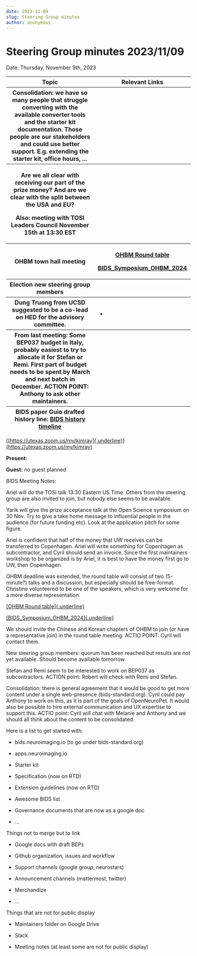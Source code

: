 ```yaml
---
date: 2023-11-09
slug: Steering Group minutes
author: anonymous
---
```


# Steering Group minutes 2023/11/09

Date: Thursday, November 9th, 2023

<!--more-->


<table>
 <colgroup>
  <col style="width: 47%"/>
  <col style="width: 52%"/>
 </colgroup>
 <thead>
  <tr class="header">
   <th>
    <strong>
     Topic
    </strong>
   </th>
   <th>
    <strong>
     Relevant Links
    </strong>
   </th>
  </tr>
  <tr class="odd">
   <th>
    Consolidation: we have so many people that struggle converting with
the available converter tools and the starter kit documentation. Those
people are our stakeholders and could use better support. E.g. extending
the starter kit, office hours, ...
   </th>
   <th>
   </th>
  </tr>
  <tr class="header">
   <th>
    <p>
     Are we all clear with receiving our part of the prize money? And
are we clear with the split between the USA and EU?
    </p>
    <p>
     Also: meeting with TOSI Leaders Council November 15th at 13:30
EST
    </p>
   </th>
   <th>
   </th>
  </tr>
  <tr class="odd">
   <th>
    OHBM town hall meeting
   </th>
   <th>
    <p>
     <a href="https://docs.google.com/document/d/1sYXI_uUmkMMZg4OqYRSOCRkb66IZ_qQJbvI-nP3Z024/edit">
      <u>
       OHBM
Round table
      </u>
     </a>
    </p>
    <p>
     <a href="https://docs.google.com/document/d/1Uy58ZP0P6D0VkeqDF4bx2unoxR7kokReugWVG94O8AM/edit?pli=1#heading=h.vapm8s87pxc2">
      <u>
       BIDS_Symposium_OHBM_2024
      </u>
     </a>
    </p>
   </th>
  </tr>
  <tr class="header">
   <th>
    Election new steering group members
   </th>
   <th>
   </th>
  </tr>
  <tr class="odd">
   <th>
    Dung Truong from UCSD suggested to be a co-lead on HED for the
advisory committee.
   </th>
   <th>
    <ul>
     <li>
     </li>
    </ul>
   </th>
  </tr>
  <tr class="header">
   <th>
    From last meeting: Some BEP037 budget in Italy, probably easiest to
try to allocate it for Stefan or Remi. First part of budget needs to be
spent by March and next batch in December. ACTION POINT: Anthony to ask
other maintainers.
   </th>
   <th>
   </th>
  </tr>
  <tr class="odd">
   <th>
    BIDS paper Guio drafted history line:
    <a href="https://docs.google.com/presentation/d/1rY-ByN45tWVxV6gpAz541cPvLXwL4itbu8Pwu_V4qtw/edit#slide=id.p">
     <u>
      BIDS
history timeline
     </u>
    </a>
   </th>
   <th>
   </th>
  </tr>
 </thead>
 <tbody>
 </tbody>
</table>



[[https://utexas.zoom.us/my/kimray]{.underline}](https://utexas.zoom.us/my/kimray)

**Present:**

**Guest:** no guest planned


BIDS Meeting Notes:

Ariel will do the TOSI talk 13:30 Eastern US Time. Others from the
steering group are also invited to join, but nobody else seems to be
available.

Yarik will give the prize acceptance talk at the Open Science symposium
on 30 Nov. Try to give a take home message to influential people in the
audience (for future funding etc). Look at the application pitch for
some figure.

Ariel is confident that half of the money that UW receives can be
transferred to Copenhagen. Ariel will write something for Copenhagen as
subcontractor, and Cyril should send an invoice. Since the first
maintainers workshop to be organized is by Ariel, it is best to have the
money first go to UW, then Copenhagen.

OHBM deadline was extended, the round table will consist of two
(5-minute?) talks and a discussion, but especially should be
free-format. Christine volunteered to be one of the speakers, which is
very welcome for a more diverse representation.

[[OHBM Round
table]{.underline}](https://docs.google.com/document/d/1sYXI_uUmkMMZg4OqYRSOCRkb66IZ_qQJbvI-nP3Z024/edit)

[[BIDS_Symposium_OHBM_2024]{.underline}](https://docs.google.com/document/d/1Uy58ZP0P6D0VkeqDF4bx2unoxR7kokReugWVG94O8AM/edit?pli=1#heading=h.vapm8s87pxc2)

We should invite the Chinese and Korean chapters of OHBM to join (or
have a representative join) in the round table meeting. ACTIO POINT:
Cyril will contact them.

New steering group members: quorum has been reached but results are not
yet available. Should become available tomorrow.

Stefan and Remi seem to be interested to work on BEP037 as
subcontractors. ACTION point: Robert will check with Remi and Stefan.

Consolidation: there is general agreement that it would be good to get
more content under a single web-presence (bids-standard.org). Cyril
could pay Anthony to work on this, as it is part of the goals of
OpenNeuroPet. It would also be possible to hire external communication
and UX expertise to support this. ACTIO point: Cyril will chat with
Melanie and Anthony and we should all think about the content to be
consolidated.

Here is a list to get started with:

-   bids.neuroimaging.io (to go under bids-standard.org)

-   apps.neuroimaging.io

-   Starter kit

-   Specification (now on RTD)

-   Extension guidelines (now on RTD)

-   Awesome BIDS list

-   Governance documents that are now as a google doc

-   ...

Things not to merge but to link

-   Google docs with draft BEPs

-   Github organization, issues and workflow

-   Support channels (google group, neurostars)

-   Announcement channels (mattermost, twitter)

-   Merchandize

-   ...

Things that are not for public display

-   Maintainers folder on Google Drive

-   Slack

-   Meeting notes (at least some are not for public display)
